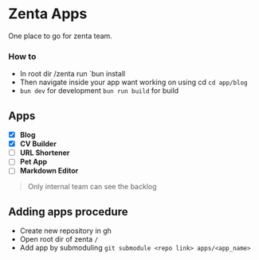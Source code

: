# Zenta Apps
One place to go for zenta team.

### How to
- In root dir /zenta run `bun install
- Then navigate inside your app want working on using cd `cd app/blog`
- `bun dev` for development `bun run build` for build

## Apps

 - [x] **Blog**
 - [x] **CV Builder**
 - [ ] **URL Shortener**
 - [ ] **Pet App** 
 - [ ] **Markdown Editor**

> Only internal team can see the backlog

## Adding apps procedure

- Create new repository in gh
- Open root dir of zenta `/`
- Add app by submoduling `git submodule <repo link> apps/<app_name>`